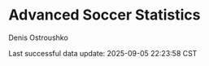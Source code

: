 # Advanced Soccer Statistics
Denis Ostroushko

<!-- gfm -->

Last successful data update: 2025-09-05 22:23:58 CST
